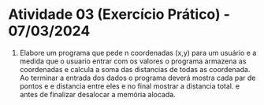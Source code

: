 # Atividade 03 (Exercício Prático) - 07/03/2024

1. Elabore um programa que pede n coordenadas (x,y) para um usuário e a medida que o usuario entrar com os valores  o programa armazena as coordenadas e calcula a soma das distancias de todas as coordenada. Ao terminar a entrada dos dados o programa deverá mostra cada par de pontos e e distancia entre eles e no final mostrar a distancia total. e antes de finalizar desalocar a memória alocada.